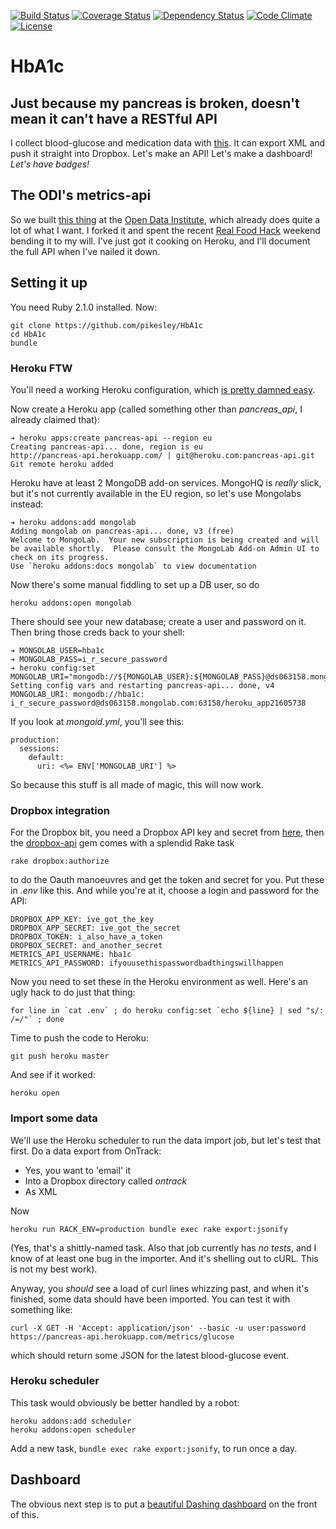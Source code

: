 [![Build Status](http://b.adge.me/travis/pikesley/HbA1c.svg)](https://travis-ci.org/pikesley/HbA1c)
[![Coverage Status](http://b.adge.me/coveralls/pikesley/HbA1c.svg)](https://coveralls.io/r/pikesley/HbA1c)
[![Dependency Status](http://b.adge.me/gemnasium/pikesley/HbA1c.svg)](https://gemnasium.com/pikesley/HbA1c)
[![Code Climate](http://b.adge.me/codeclimate/github/pikesley/HbA1c.svg)](https://codeclimate.com/github/pikesley/HbA1c)
[![License](http://b.adge.me/:license-mit-green.svg)](http://pikesley.mit-license.org/)

# HbA1c

## Just because my pancreas is broken, doesn't mean it can't have a RESTful API

I collect blood-glucose and medication data with [this](http://www.medivo.com/ontrack/). It can export XML and push it straight into Dropbox. Let's make an API! Let's make a dashboard! _Let's have badges!_

## The ODI's metrics-api

So we built [this thing](https://metrics.theodi.org/) at the [Open Data Institute](http://theodi.org), which already does quite a lot of what I want. I forked it and spent the recent [Real Food Hack](http://lanyrd.com/2014/real-food-hack/) weekend bending it to my will. I've just got it cooking on Heroku, and I'll document the full API when I've nailed it down.

## Setting it up

You need Ruby 2.1.0 installed. Now:

    git clone https://github.com/pikesley/HbA1c
    cd HbA1c
    bundle
       
### Heroku FTW

You'll need a working Heroku configuration, which [is pretty damned easy](https://devcenter.heroku.com/articles/quickstart).

Now create a Heroku app (called something other than _pancreas_api_, I already claimed that):

    ➔ heroku apps:create pancreas-api --region eu
    Creating pancreas-api... done, region is eu
    http://pancreas-api.herokuapp.com/ | git@heroku.com:pancreas-api.git
    Git remote heroku added

Heroku have at least 2 MongoDB add-on services. MongoHQ is _really_ slick, but it's not currently available in the EU region, so let's use Mongolabs instead:

    ➔ heroku addons:add mongolab
    Adding mongolab on pancreas-api... done, v3 (free)
    Welcome to MongoLab.  Your new subscription is being created and will be available shortly.  Please consult the MongoLab Add-on Admin UI to check on its progress.
    Use `heroku addons:docs mongolab` to view documentation

Now there's some manual fiddling to set up a DB user, so do

    heroku addons:open mongolab
    
There should see your new database; create a user and password on it. Then bring those creds back to your shell:

    ➔ MONGOLAB_USER=hba1c
    ➔ MONGOLAB_PASS=i_r_secure_password
    ➔ heroku config:set MONGOLAB_URI="mongodb://${MONGOLAB_USER}:${MONGOLAB_PASS}@ds063158.mongolab.com:63158/heroku_app21605738"
    Setting config vars and restarting pancreas-api... done, v4
    MONGOLAB_URI: mongodb://hba1c: i_r_secure_password@ds063158.mongolab.com:63158/heroku_app21605738

If you look at _mongoid.yml_, you'll see this:

    production: 
      sessions:
        default:
          uri: <%= ENV['MONGOLAB_URI'] %>
          
So because this stuff is all made of magic, this will now work.

### Dropbox integration

For the Dropbox bit, you need a Dropbox API key and secret from [here](https://www.dropbox.com/developers/apps), then the [dropbox-api](https://github.com/futuresimple/dropbox-api) gem comes with a splendid Rake task

    rake dropbox:authorize

to do the Oauth manoeuvres and get the token and secret for you. Put these in _.env_ like this. And while you're at it, choose a login and password for the API:

    DROPBOX_APP_KEY: ive_got_the_key
    DROPBOX_APP_SECRET: ive_got_the_secret
    DROPBOX_TOKEN: i_also_have_a_token
    DROPBOX_SECRET: and_another_secret
    METRICS_API_USERNAME: hba1c
    METRICS_API_PASSWORD: ifyouusethispasswordbadthingswillhappen

Now you need to set these in the Heroku environment as well. Here's an ugly hack to do just that thing:

    for line in `cat .env` ; do heroku config:set `echo ${line} | sed "s/: /=/"` ; done
    
Time to push the code to Heroku:

    git push heroku master

And see if it worked:

    heroku open
    
### Import some data

We'll use the Heroku scheduler to run the data import job, but let's test that first. Do a data export from OnTrack:

* Yes, you want to 'email' it
* Into a Dropbox directory called _ontrack_
* As XML

Now

    heroku run RACK_ENV=production bundle exec rake export:jsonify


(Yes, that's a shittly-named task. Also that job currently has _no tests_, and I know of at least one bug in the importer. And it's shelling out to cURL. This is not my best work).

Anyway, you _should_ see a load of curl lines whizzing past, and when it's finished, some data should have been imported. You can test it with something like:

    curl -X GET -H 'Accept: application/json' --basic -u user:password https://pancreas-api.herokuapp.com/metrics/glucose

which should return some JSON for the latest blood-glucose event.

### Heroku scheduler

This task would obviously be better handled by a robot:

    heroku addons:add scheduler
    heroku addons:open scheduler

Add a new task, `bundle exec rake export:jsonify`, to run once a day.

## Dashboard

The obvious next step is to put a [beautiful Dashing dashboard](https://github.com/pikesley/diabetes-dashboard) on the front of this.
